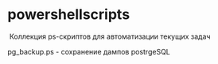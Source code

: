 # powershellscripts
 Коллекция ps-скриптов для автоматизации текущих задач
 
 pg_backup.ps - сохранение дампов postrgeSQL
 
